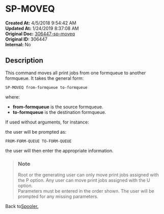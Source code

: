 # SP-MOVEQ

**Created At:** 4/5/2018 9:54:42 AM  
**Updated At:** 1/24/2019 8:37:08 AM  
**Original Doc:** [306447-sp-moveq](https://docs.jbase.com/44205-spooler/306447-sp-moveq)  
**Original ID:** 306447  
**Internal:** No  

## Description

This command moves all print jobs from one formqueue to another formqueue. It takes the general form:

```
SP-MOVEQ from-formqueue to-formqueue
```

where:

- **from-formqueue** is the source formqueue.
- **to-formqueue** is the destination formqueue.

If used without arguments, for instance:

the user will be prompted as:

```
FROM-FORM-QUEUE TO-FORM-QUEUE
```

the user will then enter the appropriate information.

> ### Note
>
> Root or the generating user can only move print jobs assigned with the P option. Any user can move print jobs assigned with the U option.  
> Parameters must be entered in the order shown. The user will be prompted for any missing parameters.

Back to[Spooler.](./../jbase-spooler)
